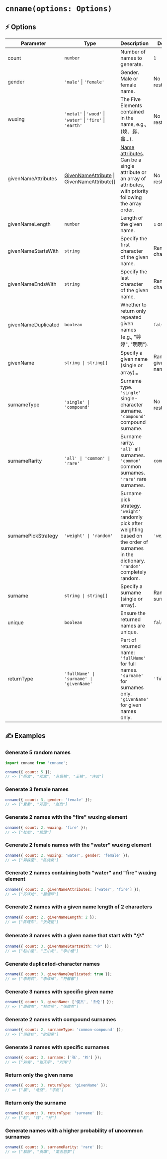 # `cnname(options: Options)`

## ⚡ Options

| Parameter | Type | Description | Default |
|-----------|------|-------------|---------|
| count | `number` | Number of names to generate. | `1` |
| gender | `'male'` \| `'female'` | Gender. Male or female name. | No restriction |
| wuxing | `'metal'` \| `'wood'` \| `'water'` \| `'fire'` \| `'earth'` | The Five Elements contained in the name, e.g., (焕、淼、鑫...). | No restriction |
| givenNameAttributes | [GivenNameAttribute](givenNameAttributes.md) \| GivenNameAttribute[] | [Name attributes](givenNameAttributes.md). Can be a single attribute or an array of attributes, with priority following the array order. | No restriction |
| givenNameLength | `number` | Length of the given name. | `1` or `2` |
| givenNameStartsWith | `string` | Specify the first character of the given name. | Random character |
| givenNameEndsWith | `string` | Specify the last character of the given name. | Random character |
| givenNameDuplicated | `boolean` | Whether to return only repeated given names (e.g., "婷婷", "明明"). | `false` |
| givenName | `string \| string[]` | Specify a given name (single or array).。 | Random given name |
| surnameType | `'single' \| 'compound'` | Surname type. <br>`'single'` single-character surname. <br>`'compound'` compound surname. | No restriction |
| surnameRarity | `'all' \| 'common' \| 'rare'` | Surname rarity. <br> `'all'` all surnames. <br> `'common'` common surnames. <br> `'rare'` rare surnames. | `common` |
| surnamePickStrategy | `'weight' \| 'random'` | Surname pick strategy. <br>`'weight'` randomly pick after weighting based on the order of surnames in the dictionary. <br>`'random'` completely random. | `'weight'` |
| surname | `string \| string[]` | Specify a surname (single or array). | Random surname |
| unique | `boolean` | Ensure the returned names are unique. | `false` |
| returnType | `'fullName' \| 'surname' \| 'givenName'` | Part of returned name: <br> `'fullName'` for full names. <br> `'surname'` for surnames only. <br> `'givenName'` for given names only. | `'fullName'` |

## ✍️ Examples

### Generate 5 random names

```js
import cnname from 'cnname';

cnname({ count: 5 });
// => ["杨波", "郑龙", "苏佩楠", "王楠", "许岩"]
```

### Generate 3 female names

```js
cnname({ count: 3, gender: 'female' });
// => ["夏柔", "邓霞", "赵欣"]
```

### Generate 2 names with the "fire" wuxing element

```js
cnname({ count: 2, wuxing: 'fire' });
// => ["杜旭", "熊煜"]
```

### Generate 2 female names with the "water" wuxing element

```js
cnname({ count: 2, wuxing: 'water', gender: 'female' });
// => ["郭淼莹", "陈诗泉"]
```

### Generate 2 names containing both "water" and "fire" wuxing element

```js
cnname({ count: 2, givenNameAttributes: ['water', 'fire'] });
// => ["苏泽灿", "聂涵晖"]
```

### Generate 2 names with a given name length of 2 characters

```js
cnname({ count: 2, givenNameLength: 2 });
// => ["陈晓东", "张涛昆"]
```

### Generate 3 names with a given name that start with "小"

```js
cnname({ count: 3, givenNameStartsWith: "小" });
// => ["赵小星", "王小龙", "李小佳"]
```

### Generate duplicated-character names

```js
cnname({ count: 3, givenNameDuplicated: true });
// => ["李莉莉", "李维维", "符馨馨"]
```

### Generate 3 names with specific given name

```js
cnname({ count: 3, givenName: ['俊杰', '杰伦'] });
// => ["周俊杰", "林杰伦", "张俊杰"]
```

### Generate 2 names with compound surnames

```js
cnname({ count: 2, surnameType: 'common-compound' });
// => ["司徒杉", "欧阳昊"]
```

### Generate 3 names with specific surnames

```js
cnname({ count: 3, surname: ['张', '刘'] });
// => ["刘海", "张天宇", "刘伟"]
```

### Return only the given name

```js
cnname({ count: 3, returnType: 'givenName' });
// => ["晨", "浩然", "宇航"]
```

### Return only the surname

```js
cnname({ count: 3, returnType: 'surname' });
// => ["赵", "钱", "孙"]
```

### Generate names with a higher probability of uncommon surnames

```js
cnname({ count: 3, surnameRarity: 'rare' });
// => ["嵇舒", "贡翊", "第五悠梦"]
```
